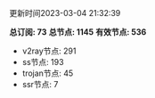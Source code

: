 更新时间2023-03-04 21:32:39

**总订阅: 73**
**总节点: 1145**
**有效节点: 536**
- v2ray节点: 291
- ss节点: 193
- trojan节点: 45
- ssr节点: 7
